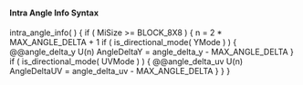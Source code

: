 #### Intra Angle Info Syntax

<div class="syntax">
intra_angle_info( ) {
    if ( MiSize >= BLOCK_8X8 ) {
        n = 2 * MAX_ANGLE_DELTA + 1
        if ( is_directional_mode( YMode ) ) {
            @@angle_delta_y                                             U(n)
            AngleDeltaY = angle_delta_y - MAX_ANGLE_DELTA
        }
        if ( is_directional_mode( UVMode ) ) {
            @@angle_delta_uv                                            U(n)
            AngleDeltaUV = angle_delta_uv - MAX_ANGLE_DELTA
        }
    }
}
</div>